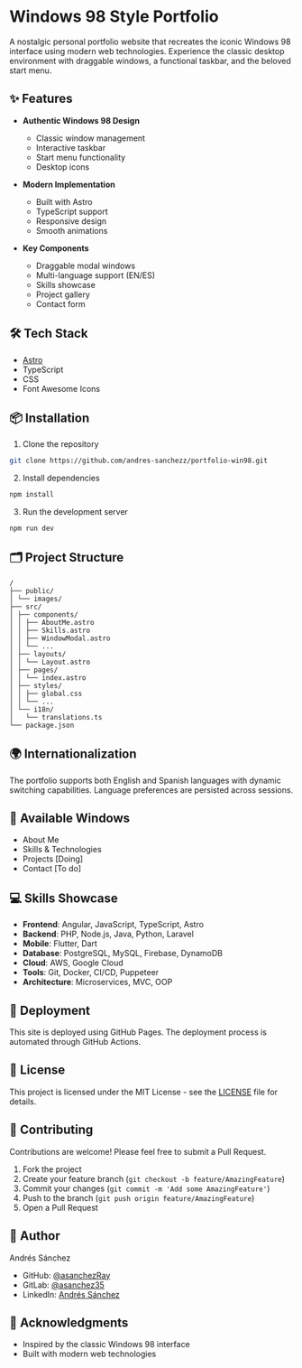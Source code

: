 # Windows 98 Style Portfolio

A nostalgic personal portfolio website that recreates the iconic Windows 98 interface using modern web technologies. Experience the classic desktop environment with draggable windows, a functional taskbar, and the beloved start menu.

## ✨ Features

- **Authentic Windows 98 Design**
  - Classic window management
  - Interactive taskbar
  - Start menu functionality
  - Desktop icons

- **Modern Implementation**
  - Built with Astro
  - TypeScript support
  - Responsive design
  - Smooth animations

- **Key Components**
  - Draggable modal windows
  - Multi-language support (EN/ES)
  - Skills showcase
  - Project gallery
  - Contact form

## 🛠️ Tech Stack

- [Astro](https://astro.build/)
- TypeScript
- CSS
- Font Awesome Icons

## 📦 Installation

1. Clone the repository
```bash
git clone https://github.com/andres-sanchezz/portfolio-win98.git
```
2. Install dependencies
```bash
npm install
```
3. Run the development server
```bash
npm run dev
```


## 🗂️ Project Structure

```
/
├── public/
│ └── images/
├── src/
│ ├── components/
│ │ ├── AboutMe.astro
│ │ ├── Skills.astro
│ │ ├── WindowModal.astro
│ │ └── ...
│ ├── layouts/
│ │ └── Layout.astro
│ ├── pages/
│ │ └── index.astro
│ ├── styles/
│ │ ├── global.css
│ │ └── ...
│ └── i18n/
│   └── translations.ts
└── package.json
```


## 🌍 Internationalization

The portfolio supports both English and Spanish languages with dynamic switching capabilities. Language preferences are persisted across sessions.

## 🎨 Available Windows

- About Me
- Skills & Technologies
- Projects [Doing]
- Contact [To do]

## 💻 Skills Showcase

- **Frontend**: Angular, JavaScript, TypeScript, Astro
- **Backend**: PHP, Node.js, Java, Python, Laravel
- **Mobile**: Flutter, Dart
- **Database**: PostgreSQL, MySQL, Firebase, DynamoDB
- **Cloud**: AWS, Google Cloud
- **Tools**: Git, Docker, CI/CD, Puppeteer
- **Architecture**: Microservices, MVC, OOP

## 🚀 Deployment

This site is deployed using GitHub Pages. The deployment process is automated through GitHub Actions.

## 📄 License

This project is licensed under the MIT License - see the [LICENSE](LICENSE) file for details.

## 🤝 Contributing

Contributions are welcome! Please feel free to submit a Pull Request.

1. Fork the project
2. Create your feature branch (`git checkout -b feature/AmazingFeature`)
3. Commit your changes (`git commit -m 'Add some AmazingFeature'`)
4. Push to the branch (`git push origin feature/AmazingFeature`)
5. Open a Pull Request

## 👤 Author

Andrés Sánchez
- GitHub: [@asanchezRay](https://github.com/asanchezRay)
- GitLab: [@asanchez35](https://gitlab.com/asanchez35)
- LinkedIn: [Andrés Sánchez](https://linkedin.com/in/andressanchezc)

## 🙏 Acknowledgments

- Inspired by the classic Windows 98 interface
- Built with modern web technologies
